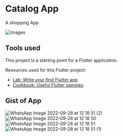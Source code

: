 # Catalog App

A shopping App 




![images](https://user-images.githubusercontent.com/94471009/192707202-a2e13f76-8abc-452b-ab1f-765dfcebac77.png)



## Tools used

This project is a starting point for a Flutter application.

Resources used for this Flutter project:

- [Lab: Write your first Flutter app](https://docs.flutter.dev/get-started/codelab)
- [Cookbook: Useful Flutter samples](https://docs.flutter.dev/cookbook)

## Gist of App
![WhatsApp Image 2022-09-28 at 12 18 51 (2)](https://user-images.githubusercontent.com/94471009/192708159-a5420901-cfdf-4006-bb2b-f29dadbeae31.jpeg)
![WhatsApp Image 2022-09-28 at 12 18 50](https://user-images.githubusercontent.com/94471009/192708194-b6fb09d1-3d1f-411b-a428-de26d5520a8d.jpeg)
![WhatsApp Image 2022-09-28 at 12 18 51](https://user-images.githubusercontent.com/94471009/192708208-f965221c-0c24-4ea4-a472-1600e390190d.jpeg)
![WhatsApp Image 2022-09-28 at 12 18 51 (1)](https://user-images.githubusercontent.com/94471009/192708245-9b97950e-58cd-4ec1-97db-0ca78ee111ed.jpeg)

